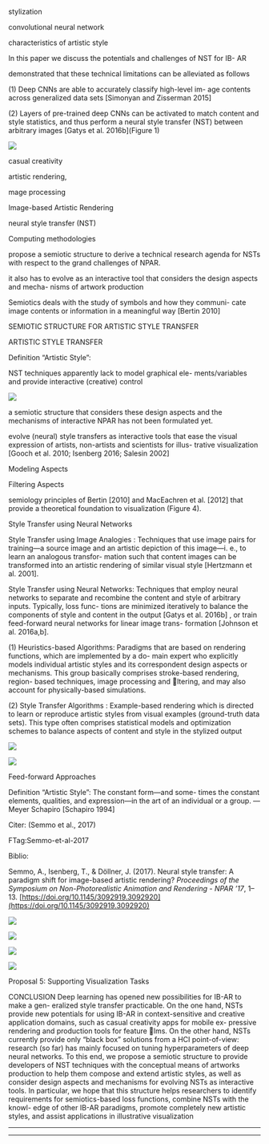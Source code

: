 stylization



convolutional neural network



characteristics of artistic style



In this paper we discuss the potentials and challenges of NST for IB- AR



demonstrated that these technical limitations can be alleviated as follows



(1) Deep CNNs are able to accurately classify high-level im- age contents across generalized data sets [Simonyan and Zisserman 2015] 



(2) Layers of pre-trained deep CNNs can be activated to match content and style statistics, and thus perform a neural style transfer (NST) between arbitrary images [Gatys et al. 2016b](Figure 1)





![](1pnRFQmj5EwrRgf7TKQ1.png)



casual creativity



artistic rendering,



mage processing



Image-based Artistic Rendering



neural style transfer (NST)



Computing methodologies



propose a semiotic structure to derive a technical research agenda for NSTs with respect to the grand challenges of NPAR.



it also has to evolve as an interactive tool that considers the design aspects and mecha- nisms of artwork production



Semiotics deals with the study of symbols and how they communi- cate image contents or information in a meaningful way [Bertin 2010] 



SEMIOTIC STRUCTURE FOR ARTISTIC STYLE TRANSFER



ARTISTIC STYLE TRANSFER



Definition “Artistic Style”:



NST techniques apparently lack to model graphical ele- ments/variables and provide interactive (creative) control





![](12ASqusSBoV2HZmTgUVy.png)



a semiotic structure that considers these design aspects and the mechanisms of interactive NPAR has not been formulated yet.



evolve (neural) style transfers as interactive tools that ease the visual expression of artists, non-artists and scientists for illus- trative visualization [Gooch et al. 2010; Isenberg 2016; Salesin 2002] 



Modeling Aspects



Filtering Aspects



semiology principles of Bertin [2010] and MacEachren et al. [2012] that provide a theoretical foundation to visualization (Figure 4).



Style Transfer using Neural Networks



Style Transfer using Image Analogies : Techniques that use image pairs for training—a source image and an artistic depiction of this image—i. e., to learn an analogous transfor- mation such that content images can be transformed into an artistic rendering of similar visual style [Hertzmann et al. 2001].



Style Transfer using Neural Networks: Techniques that employ neural networks to separate and recombine the content and style of arbitrary inputs. Typically, loss func- tions are minimized iteratively to balance the components of style and content in the output [Gatys et al. 2016b] , or train feed-forward neural networks for linear image trans- formation [Johnson et al. 2016a,b].



(1) Heuristics-based Algorithms: Paradigms that are based on rendering functions, which are implemented by a do- main expert who explicitly models individual artistic styles and its correspondent design aspects or mechanisms. This group basically comprises stroke-based rendering, region- based techniques, image processing and ltering, and may also account for physically-based simulations.



(2) Style Transfer Algorithms : Example-based rendering which is directed to learn or reproduce artistic styles from visual examples (ground-truth data sets). This type often comprises statistical models and optimization schemes to balance aspects of content and style in the stylized output





![](12pG7CqCPbKiAPaPBzBQ.png)





![](1x4uKapcsnzsh99rhSDA.png)



Feed-forward Approaches



Definition “Artistic Style”: The constant form—and some- times the constant elements, qualities, and expression—in the art of an individual or a group. — Meyer Schapiro [Schapiro 1994] 



Citer: (Semmo et al., 2017)

FTag:Semmo-et-al-2017

Biblio:

Semmo, A., Isenberg, T., & Döllner, J. (2017). Neural style transfer: A paradigm shift for image-based artistic rendering? _Proceedings of the Symposium on Non-Photorealistic Animation and Rendering - NPAR ’17_, 1–13. [https://doi.org/10.1145/3092919.3092920](https://doi.org/10.1145/3092919.3092920)





![](129Wnxy6zMwyJxhj4ULi.png)





![](1ZXXYJ5LYnezWox7KAVQ.png)





![](1e8KuY2cq18G3PvYu4Kh.png)





![](19xfFVaLNZpUao5rSakG.png)



Proposal 5: Supporting Visualization Tasks



CONCLUSION Deep learning has opened new possibilities for IB-AR to make a gen- eralized style transfer practicable. On the one hand, NSTs provide new potentials for using IB-AR in context-sensitive and creative application domains, such as casual creativity apps for mobile ex- pressive rendering and production tools for feature lms. On the other hand, NSTs currently provide only “black box” solutions from a HCI point-of-view: research (so far) has mainly focused on tuning hyperparameters of deep neural networks. To this end, we propose a semiotic structure to provide developers of NST techniques with the conceptual means of artworks production to help them compose and extend artistic styles, as well as consider design aspects and mechanisms for evolving NSTs as interactive tools. In particular, we hope that this structure helps researchers to identify requirements for semiotics-based loss functions, combine NSTs with the knowl- edge of other IB-AR paradigms, promote completely new artistic styles, and assist applications in illustrative visualization






----

----

